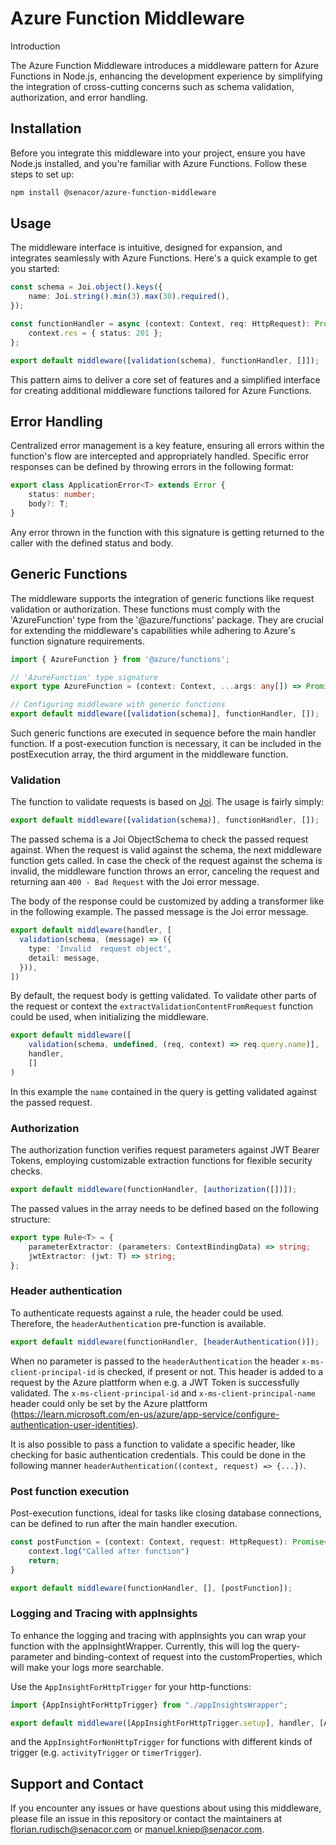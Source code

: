 # Azure Function Middleware

Introduction

The Azure Function Middleware introduces a middleware pattern for Azure Functions in Node.js, enhancing the development 
experience by simplifying the integration of cross-cutting concerns such as schema validation, authorization, and error handling.

## Installation

Before you integrate this middleware into your project, ensure you have Node.js installed, and you're familiar with Azure Functions. Follow these steps to set up:


```bash
npm install @senacor/azure-function-middleware
```

## Usage
The middleware interface is intuitive, designed for expansion, and integrates seamlessly with Azure Functions. Here's a quick example to get you started:

```typescript
const schema = Joi.object().keys({
    name: Joi.string().min(3).max(30).required(),
});

const functionHandler = async (context: Context, req: HttpRequest): Promise<void> => {
    context.res = { status: 201 };
};

export default middleware([validation(schema), functionHandler, []]);
```

This pattern aims to deliver a core set of features and a simplified interface for creating additional middleware functions tailored for Azure Functions.

## Error Handling

Centralized error management is a key feature, ensuring all errors within the function's flow are intercepted and appropriately handled. 
Specific error responses can be defined by throwing errors in the following format:

```typescript
export class ApplicationError<T> extends Error {
    status: number;
    body?: T;
}
```

Any error thrown in the function with this signature is getting returned to the caller with the defined status and body.

## Generic Functions

The middleware supports the integration of generic functions like request validation or authorization. 
These functions must comply with the 'AzureFunction' type from the '@azure/functions' package. 
They are crucial for extending the middleware's capabilities while adhering to Azure's function signature requirements.

```typescript
import { AzureFunction } from '@azure/functions';

// 'AzureFunction' type signature
export type AzureFunction = (context: Context, ...args: any[]) => Promise<any> | void;

// Configuring middleware with generic functions
export default middleware([validation(schema)], functionHandler, []);
```

Such generic functions are executed in sequence before the main handler function. 
If a post-execution function is necessary, it can be included in the postExecution array, the third argument in the middleware function.

### Validation

The function to validate requests is based on [Joi](https://www.npmjs.com/package/joi). The usage is fairly simply:

```typescript
export default middleware([validation(schema)], functionHandler, []);
```

The passed schema is a Joi ObjectSchema to check the passed request against. When the request is valid against the schema, the next middleware function gets called. In case the check of the request against the schema is invalid, the middleware function throws an error, canceling the request and returning aan `400 - Bad Request` with the Joi error message.

The body of the response could be customized by adding a transformer like in the following example. The passed message is the Joi error message.

```typescript
export default middleware(handler, [
  validation(schema, (message) => ({
    type: 'Invalid  request object',
    detail: message,
  })),
])
```

By default, the request body is getting validated. To validate other parts of the request or context the `extractValidationContentFromRequest` function could be used, when initializing the middleware.

```typescript
export default middleware([
    validation(schema, undefined, (req, context) => req.query.name)],
    handler, 
    []
)

```

In this example the `name` contained in the query is getting validated against the passed request.

### Authorization

The authorization function verifies request parameters against JWT Bearer Tokens, employing customizable extraction functions for flexible security checks.

```typescript
export default middleware(functionHandler, [authorization([])]);
```

The passed values in the array needs to be defined based on the following structure:  

```typescript
export type Rule<T> = {
    parameterExtractor: (parameters: ContextBindingData) => string;
    jwtExtractor: (jwt: T) => string;
};
```

### Header authentication

To authenticate requests against a rule, the header could be used. Therefore, the `headerAuthentication` pre-function is available.

```typescript
export default middleware(functionHandler, [headerAuthentication()]);
```

When no parameter is passed to the `headerAuthentication` the header `x-ms-client-principal-id` is checked, if present or not. This header is added to a request by the Azure plattform when e.g. a JWT Token is successfully validated.
The `x-ms-client-principal-id` and `x-ms-client-principal-name` header could only be set by the Azure plattform (https://learn.microsoft.com/en-us/azure/app-service/configure-authentication-user-identities).

It is also possible to pass a function to validate a specific header, like checking for basic authentication credentials. 
This could be done in the following manner `headerAuthentication((context, request) => {...})`.

### Post function execution

Post-execution functions, ideal for tasks like closing database connections, can be defined to run after the main handler execution.

```typescript
const postFunction = (context: Context, request: HttpRequest): Promise<void> => {
    context.log("Called after function")
    return;
}

export default middleware(functionHandler, [], [postFunction]);
```

### Logging and Tracing with appInsights

To enhance the logging and tracing with appInsights you can wrap your function with the appInsightWrapper. Currently, this will log the query-parameter
and binding-context of request into the customProperties, which will make your logs more searchable.

Use the `AppInsightForHttpTrigger` for your http-functions:
```typescript
import {AppInsightForHttpTrigger} from "./appInsightsWrapper";

export default middleware([AppInsightForHttpTrigger.setup], handler, [AppInsightForHttpTrigger.finalizeAppInsight])
```

and the `AppInsightForNonHttpTrigger` for functions with different kinds of trigger (e.g. `activityTrigger` or `timerTrigger`).

## Support and Contact

If you encounter any issues or have questions about using this middleware, please file an issue in this repository or contact the maintainers at <florian.rudisch@senacor.com> or <manuel.kniep@senacor.com>.